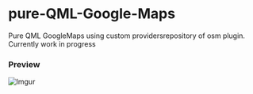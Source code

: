 # pure-QML-Google-Maps
Pure QML GoogleMaps using custom providersrepository of osm plugin. Currently work in progress

### Preview
![Imgur](http://i.imgur.com/0kfQzkUh.gif)
